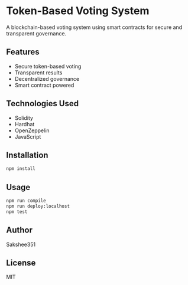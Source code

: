 # Token-Based Voting System

A blockchain-based voting system using smart contracts for secure and transparent governance.

## Features
- Secure token-based voting
- Transparent results
- Decentralized governance
- Smart contract powered

## Technologies Used
- Solidity
- Hardhat
- OpenZeppelin
- JavaScript

## Installation
```bash
npm install
```

## Usage
```bash
npm run compile
npm run deploy:localhost
npm test
```

## Author
Sakshee351

## License
MIT
